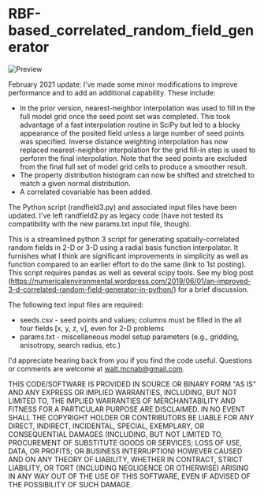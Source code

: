# RBF-based_correlated_random_field_generator

![Preview](https://numericalenvironmental.files.wordpress.com/2019/06/3d-field-image2.jpg?w=1632)

February 2021 update: I’ve made some minor modifications to improve performance and to add an additional capability. These include:

* In the prior version, nearest-neighbor interpolation was used to fill in the full model grid once the seed point set was completed. This took advantage of a fast interpolation routine in SciPy but led to a blocky appearance of the posited field unless a large number of seed points was specified. Inverse distance weighting interpolation has now replaced nearest-neighbor interpolation for the grid fill-in step is used to perform the final interpolation. Note that the seed points are excluded from the final full set of model grid cells to produce a smoother result.
* The property distribution histogram can now be shifted and stretched to match a given normal distribution.
* A correlated covariable has been added.

The Python script (randfield3.py) and associated input files have been updated. I've left randfield2.py as legacy code (have not tested its compatibility with the new params.txt input file, though).

This is a streamlined python 3 script for generating spatially-correlated random fields in 2-D or 3-D using a radial basis function interpolator. It furnishes what I think are significant improvements in simplicity as well as function compared to an earlier effort to do the same (link to 1st posting). This script requires pandas as well as several scipy tools. See my blog post (https://numericalenvironmental.wordpress.com/2019/06/01/an-improved-3-d-correlated-random-field-generator-in-python/) for a brief discussion.

The following text input files are required:

* seeds.csv - seed points and values; columns must be filled in the all four fields [x, y, z, v], even for 2-D problems
* params.txt - miscellaneous model setup parameters (e.g., gridding, anisotropy, search radius, etc.)

I'd appreciate hearing back from you if you find the code useful. Questions or comments are welcome at walt.mcnab@gmail.com.

THIS CODE/SOFTWARE IS PROVIDED IN SOURCE OR BINARY FORM "AS IS" AND ANY EXPRESS OR IMPLIED WARRANTIES, INCLUDING, BUT NOT LIMITED TO, THE IMPLIED WARRANTIES OF MERCHANTABILITY AND FITNESS FOR A PARTICULAR PURPOSE ARE DISCLAIMED. IN NO EVENT SHALL THE COPYRIGHT HOLDER OR CONTRIBUTORS BE LIABLE FOR ANY DIRECT, INDIRECT, INCIDENTAL, SPECIAL, EXEMPLARY, OR CONSEQUENTIAL DAMAGES (INCLUDING, BUT NOT LIMITED TO, PROCUREMENT OF SUBSTITUTE GOODS OR SERVICES; LOSS OF USE, DATA, OR PROFITS; OR BUSINESS INTERRUPTION) HOWEVER CAUSED AND ON ANY THEORY OF LIABILITY, WHETHER IN CONTRACT, STRICT LIABILITY, OR TORT (INCLUDING NEGLIGENCE OR OTHERWISE) ARISING IN ANY WAY OUT OF THE USE OF THIS SOFTWARE, EVEN IF ADVISED OF THE POSSIBILITY OF SUCH DAMAGE.

